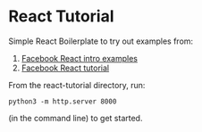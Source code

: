 React Tutorial
==============
Simple React Boilerplate to try out examples from:

1) [Facebook React intro examples](http://facebook.github.io/react/index.html)
2) [Facebook React tutorial](http://facebook.github.io/react/docs/tutorial.html)

From the react-tutorial directory, run:

```
python3 -m http.server 8000
```

(in the command line) to get started.
